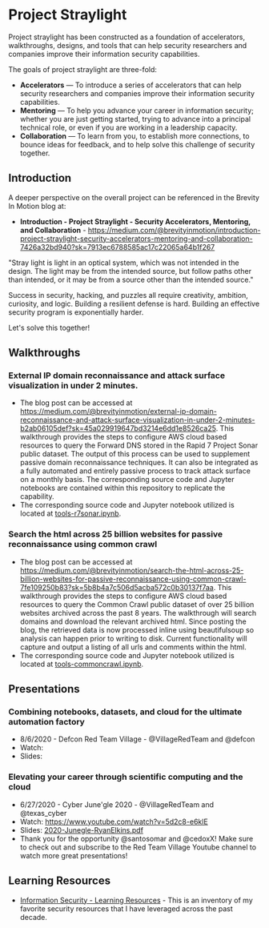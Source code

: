 # Project Straylight

Project straylight has been constructed as a foundation of accelerators, walkthroughs, designs, and tools that can help security researchers and companies improve their information security capabilities. 

The goals of project straylight are three-fold:
* __Accelerators__ — To introduce a series of accelerators that can help security researchers and companies improve their information security capabilities.
* __Mentoring__ — To help you advance your career in information security; whether you are just getting started, trying to advance into a principal technical role, or even if you are working in a leadership capacity.
* __Collaboration__ — To learn from you, to establish more connections, to bounce ideas for feedback, and to help solve this challenge of security together.

## Introduction
A deeper perspective on the overall project can be referenced in the Brevity In Motion blog at:
* __Introduction - Project Straylight - Security Accelerators, Mentoring, and Collaboration__ - https://medium.com/@brevityinmotion/introduction-project-straylight-security-accelerators-mentoring-and-collaboration-7426a32bd940?sk=7913ec6788585ac17c22065a64b1f267

"Stray light is light in an optical system, which was not intended in the design. The light may be from the intended source, but follow paths other than intended, or it may be from a source other than the intended source."

Success in security, hacking, and puzzles all require creativity, ambition, curiosity, and logic. Building a resilient defense is hard. Building an effective security program is exponentially harder.

Let's solve this together!

## Walkthroughs
### External IP domain reconnaissance and attack surface visualization in under 2 minutes.
* The blog post can be accessed at https://medium.com/@brevityinmotion/external-ip-domain-reconnaissance-and-attack-surface-visualization-in-under-2-minutes-b2ab06105def?sk=45a029919647bd3214e6dd1e8526ca25. This walkthrough provides the steps to configure AWS cloud based resources to query the Forward DNS stored in the Rapid 7 Project Sonar public dataset. The output of this process can be used to supplement passive domain reconnaissance techniques. It can also be integrated as a fully automated and entirely passive process to track attack surface on a monthly basis. The corresponding source code and Jupyter notebooks are contained within this repository to replicate the capability.
* The corresponding source code and Jupyter notebook utilized is located at [tools-r7sonar.ipynb](notebooks/tools-r7sonar.ipynb).

### Search the html across 25 billion websites for passive reconnaissance using common crawl
* The blog post can be accessed at https://medium.com/@brevityinmotion/search-the-html-across-25-billion-websites-for-passive-reconnaissance-using-common-crawl-7fe109250b83?sk=5b8b4a7c506d5acba572c0b30137f7aa. This walkthrough provides the steps to configure AWS cloud based resources to query the Common Crawl public dataset of over 25 billion websites archived across the past 8 years. The walkthrough will search domains and download the relevant archived html. Since posting the blog, the retrieved data is now processed inline using beautifulsoup so analysis can happen prior to writing to disk. Current functionality will capture and output a listing of all urls and comments within the html.
* The corresponding source code and Jupyter notebook utilized is located at [tools-commoncrawl.ipynb](notebooks/tools-commoncrawl.ipynb).

## Presentations
### Combining notebooks, datasets, and cloud for the ultimate automation factory
* 8/6/2020 - Defcon Red Team Village - @VillageRedTeam and @defcon
* Watch: 
* Slides:

### Elevating your career through scientific computing and the cloud
* 6/27/2020 - Cyber June'gle 2020 - @VillageRedTeam and @texas_cyber
* Watch: https://www.youtube.com/watch?v=5d2c8-e6klE 
* Slides: [2020-Junegle-RyanElkins.pdf](presentations/2020-Junegle-RyanElkins.pdf)
* Thank you for the opportunity @santosomar and @cedoxX! Make sure to check out and subscribe to the Red Team Village Youtube channel to watch more great presentations! 

## Learning Resources
* [Information Security - Learning Resources](resources.md) - This is an inventory of my favorite security resources that I have leveraged across the past decade.


